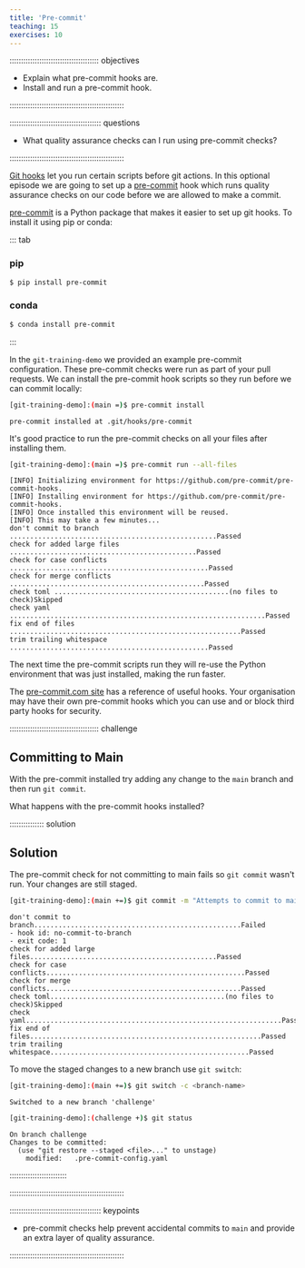 ```yaml
---
title: 'Pre-commit'
teaching: 15
exercises: 10
---
```


::::::::::::::::::::::::::::::::::::::: objectives

- Explain what pre-commit hooks are.
- Install and run a pre-commit hook.

::::::::::::::::::::::::::::::::::::::::::::::::::

:::::::::::::::::::::::::::::::::::::::: questions

- What quality assurance checks can I run
  using pre-commit checks?

::::::::::::::::::::::::::::::::::::::::::::::::::

[Git hooks](https://git-scm.com/book/ms/v2/Customizing-Git-Git-Hooks) let you
run certain scripts before git actions.
In this optional episode we are going to
set up a [pre-commit](https://pre-commit.com/)
hook which runs quality assurance checks
on our code before we are allowed to make
a commit.

[pre-commit](https://pre-commit.com/) is a
Python package that makes it easier to
set up git hooks.
To install it using pip or conda:

::: tab

### pip

```bash
$ pip install pre-commit
```

### conda

```bash
$ conda install pre-commit
```

:::

In the `git-training-demo` we provided
an example pre-commit configuration.
These pre-commit checks were run as
part of your pull requests.
We can install the pre-commit hook scripts
so they run before we can commit locally:

```bash
[git-training-demo]:(main =)$ pre-commit install
```

```output
pre-commit installed at .git/hooks/pre-commit
```

It's good practice to run the pre-commit
checks on all your files after installing them.


```bash
[git-training-demo]:(main =)$ pre-commit run --all-files
```

```output
[INFO] Initializing environment for https://github.com/pre-commit/pre-commit-hooks.                     
[INFO] Installing environment for https://github.com/pre-commit/pre-commit-hooks.              
[INFO] Once installed this environment will be reused.                                    
[INFO] This may take a few minutes...
don't commit to branch ...................................................Passed
check for added large files ..............................................Passed
check for case conflicts .................................................Passed
check for merge conflicts ................................................Passed
check toml ...........................................(no files to check)Skipped
check yaml ...............................................................Passed
fix end of files .........................................................Passed
trim trailing whitespace .................................................Passed
```

The next time the pre-commit scripts run they will re-use
the Python environment that was just installed, making the
run faster.

The [pre-commit.com site](https://pre-commit.com/hooks.html) has a reference of useful hooks.
Your organisation may have their own pre-commit
hooks which you can use and or block third party
hooks for security.

:::::::::::::::::::::::::::::::::::::::  challenge

## Committing to Main

With the pre-commit installed try adding
any change to the `main` branch
and then run `git commit`.

What happens with the pre-commit hooks installed?

:::::::::::::::  solution

## Solution

The pre-commit check for not committing to main
fails so `git commit` wasn't run.
Your changes are still staged.

```bash
[git-training-demo]:(main +=)$ git commit -m "Attempts to commit to main"
```

```output
don't commit to branch...................................................Failed
- hook id: no-commit-to-branch
- exit code: 1
check for added large files..............................................Passed
check for case conflicts.................................................Passed
check for merge conflicts................................................Passed
check toml...........................................(no files to check)Skipped
check yaml...............................................................Passed
fix end of files.........................................................Passed
trim trailing whitespace.................................................Passed
```

To move the staged changes to a new branch
use `git switch`:

```bash
[git-training-demo]:(main +=)$ git switch -c <branch-name>
```

```output
Switched to a new branch 'challenge'
```

```bash
[git-training-demo]:(challenge +)$ git status
```

```output
On branch challenge
Changes to be committed:
  (use "git restore --staged <file>..." to unstage)
	modified:   .pre-commit-config.yaml
```

:::::::::::::::::::::::::

::::::::::::::::::::::::::::::::::::::::::::::::::

:::::::::::::::::::::::::::::::::::::::: keypoints

- pre-commit checks help prevent accidental commits
  to `main` and provide an extra layer of
  quality assurance.

::::::::::::::::::::::::::::::::::::::::::::::::::